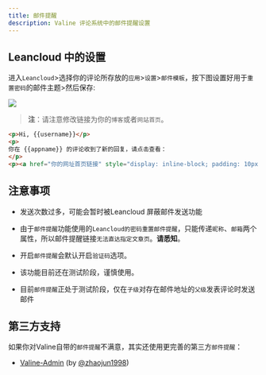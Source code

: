 ```yaml
---
title: 邮件提醒
description: Valine 评论系统中的邮件提醒设置
---
```


## Leancloud 中的设置

进入`Leancloud`>选择你的评论所存放的`应用`>`设置`>`邮件模板`，按下图设置好用于`重置密码`的邮件主题>然后保存:

![](https://ws1.sinaimg.cn/large/006qRazegy1fiht7mk8cqj311y0di0uj.jpg)

> **注**：请注意修改链接为你的`博客`或者`网站首页`。

``` html
<p>Hi, {{username}}</p>
<p>
你在 {{appname}} 的评论收到了新的回复，请点击查看：
</p>
<p><a href="你的网址首页链接" style="display: inline-block; padding: 10px 20px; border-radius: 4px; background-color: #3090e4; color: #fff; text-decoration: none;">马上查看</a></p>
```

## 注意事项

- 发送次数过多，可能会暂时被Leancloud 屏蔽邮件发送功能  
- 由于`邮件提醒`功能使用的`Leancloud的密码重置邮件提醒`，只能传递`昵称`、`邮箱`两个属性，所以邮件提醒链接`无法直达指定文章页`。**请悉知**。  
- 开启`邮件提醒`会默认开启`验证码`选项。  
- 该功能目前还在测试阶段，谨慎使用。

- 目前`邮件提醒`正处于测试阶段，仅在`子级`对存在邮件地址的`父级`发表评论时发送邮件

## 第三方支持

如果你对Valine自带的`邮件提醒`不满意，其实还使用更完善的第三方`邮件提醒`：
- [Valine-Admin](https://github.com/zhaojun1998/Valine-Admin) (by [@zhaojun1998](https://github.com/zhaojun1998/Valine-Admin))
